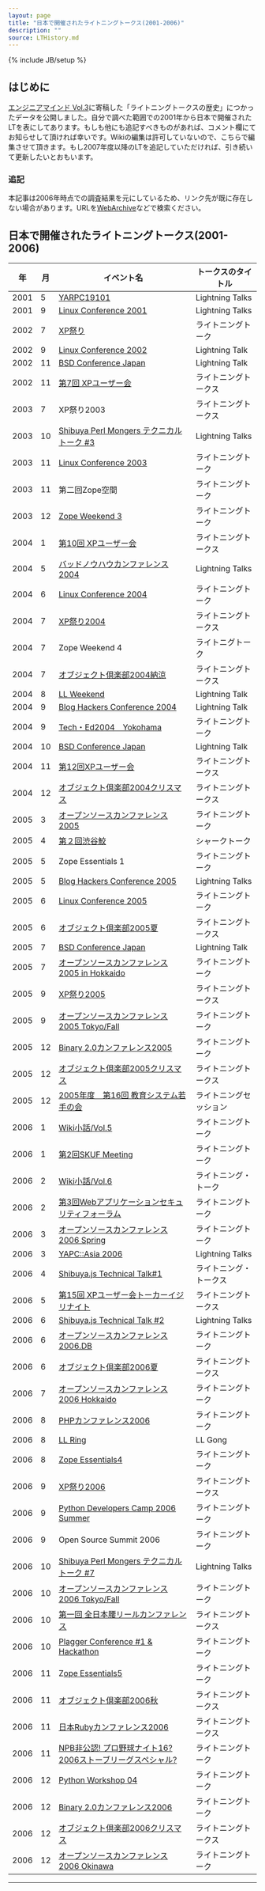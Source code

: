 ```yaml
---
layout: page
title: "日本で開催されたライトニングトークス(2001-2006)"
description: ""
source: LTHistory.md
---
```

{% include JB/setup %}

## はじめに

[エンジニアマインド
Vol.3](http://www.amazon.co.jp/gp/product/4774130478?ie=UTF8&tag=giantech-22&linkCode=as2&camp=247&creative=1211&creativeASIN=4774130478)に寄稿した「ライトニングトークスの歴史」につかったデータを公開しました。自分で調べた範囲での2001年から日本で開催されたLTを表にしてあります。もしも他にも追記すべきものがあれば、コメント欄にてお知らせして頂ければ幸いです。Wikiの編集は許可していないので、こちらで編集させて頂きます。もし2007年度以降のLTを追記していただければ、引き続いて更新したいとおもいます。

### 追記
本記事は2006年時点での調査結果を元にしているため、リンク先が既に存在しない場合があります。URLを[WebArchive](http://archive.org/web/)などで検索ください。

## 日本で開催されたライトニングトークス(2001-2006)

年 | 月 | イベント名 | トークスのタイトル 
-- | -- | -------- | ---------------
2001|5|[YARPC19101](http://www.jus.or.jp/events/yarpc19101/index.html)|Lightning Talks
2001|9|[Linux Conference 2001](http://lc.linux.or.jp/lc2001/lt_detail.html)|Lightning Talks
2002|7|[XP祭り](http://www.xpjug.org/event/20020708maturi/program.html)|ライトニングトーク
2002|9|[Linux Conference 2002](http://lc.linux.or.jp/lc2002/detail.html)|Lightning Talk
2002|11|[BSD Conference Japan](http://bsdcon.jp/2002/)|Lightning Talk
2002|11|[第7回 XPユーザー会](http://www.xpjug.org/event/20021122meeting/)|ライトニングトークス
2003|7|XP祭り2003|ライトニングトークス|
2003|10|[Shibuya Perl Mongers テクニカルトーク \#3](http://shibuya.pm.org/blosxom/techtalks/techtalks_200310.html)|Lightning Talks
2003|11|[Linux Conference 2003](http://lc.linux.or.jp/lc2003/01.html)|ライトニングトーク
2003|11|第二回Zope空間 |ライトニングトーク|
2003|12|[Zope Weekend 3](http://old.zope.jp/misc/zopeweekend3)|ライトニングトーク
2004|1|[第10回 XPユーザー会](http://www.xpjug.org/event/20040123meeting/)|ライトニングトークス
2004|5|[バッドノウハウカンファレンス 2004](http://shibuya.pm.org/blosxom/techtalks/bkcon.html)|Lightning Talks
2004|6|[Linux Conference 2004](http://lc.linux.or.jp/lc2004/lt.html)|ライトニングトーク
2004|7|[XP祭り2004](http://www.xpjug.org/event/20040726maturi)|ライトニングトークス
2004|7|Zope Weekend 4|ライトニグトーク
2004|7|[オブジェクト倶楽部2004納涼](http://www.objectclub.jp/event/2004summer/)|ライトニングトークス
2004|8|[LL Weekend](http://ll.jus.or.jp/lls2004/)| Lightning Talk
2004|9|[Blog Hackers Conference 2004](http://hacks.bloghackers.net/archives/2004/09/blog\_hacks\_blog.html)| Lightning Talk
2004|9|[Tech・Ed2004　Yokohama](http://www.event-registration.jp/events/te04/sp_ineta.htm)|ライトニングトーク
2004|10|[BSD Conference Japan](http://bsdcon.jp/2004/)|Lightning Talk
2004|11|[第12回XPユーザー会](http://www.xpjug.org/event/20041105meeting/)|ライトニングトークス
2004|12|[オブジェクト倶楽部2004クリスマス](http://www.objectclub.jp/event/2004christmas/)|ライトニングトークス
2005|3|[オープンソースカンファレンス2005](http://www.ospn.jp/osc2005/index.html)|ライトニングトーク
2005|4|[第２回渋谷鮫](https://www.azzurri.co.jp/ja/articles/shibuyazame02.jsp)|シャークトーク
2005|5|Zope Essentials 1|ライトニングトーク|
2005|5|[Blog Hackers Conference 2005](http://hacks.bloghackers.net/archives/2005/05/blog_hackers_co_1.html)|Lightning Talks
2005|6|[Linux Conference 2005](http://lc.linux.or.jp/lc2005/03.html)|ライトニングトーク
2005|6|[オブジェクト倶楽部2005夏](http://www.objectclub.jp/event/2005summer/)|ライトニングトークス
2005|7|[BSD Conference Japan](http://bsdcon.jp/)|Lightning Talk
2005|7|[オープンソースカンファレンス2005 in Hokkaido](http://www.ospn.jp/osc2005-do/index.html)|ライトニングトーク
2005|9|[XP祭り2005](http://www.xpjug.org/event/20050903matsuri/)|ライトニングトークス
2005|9|[オープンソースカンファレンス2005 Tokyo/Fall](http://www.ospn.jp/osc2005-fall/)|ライトニングトーク
2005|12|[Binary 2.0カンファレンス2005](http://0xcc.net/blog/archives/000078.html)|ライトニングトーク
2005|12|[オブジェクト倶楽部2005クリスマス](http://www.objectclub.jp/event/2005christmas/)|ライトニングトークス
2005|12|[2005年度　第16回 教育システム若手の会](http://www.murakami-lab.org/yw05/)|ライトニングセッション
2006|1|[Wiki小話/Vol.5](http://mixi.jp/view_event.pl?id=3819247&comm_id=29659)|ライトニングトーク
2006|1|[第2回SKUF Meeting](http://skuf.s-lines.net/hiki/?SKUF+Meeting#l8)|ライトニングトーク
2006|2|[Wiki小話/Vol.6](http://wikibana.socoda.net/wiki.cgi?Wiki%be%ae%cf%c3%2fVol%2e6)|ライトニング・トーク
2006|2|[第3回Webアプリケーションセキュリティフォーラム](http://www.wasf.net/conference0224.html)|ライトニングトーク
2006|3|[オープンソースカンファレンス2006 Spring](http://www.ospn.jp/osc2006/index.html)|ライトニングトーク
2006|3|[YAPC::Asia 2006](http://tokyo.yapcasia.org/blog/)|Lightning Talks
2006|4|[Shibuya.js Technical Talk\#1](http://shibuyajs.org/articles/2006/03/27/shibuya-js-technical-talk-1)|ライトニング・トークス
2006|5|[第15回 XPユーザー会トーカーイジリナイト](http://www.xpjug.org/event/20060519meeting/registration)|ライトニングトークス
2006|6|[Shibuya.js Technical Talk \#2](http://shibuyajs.org/articles/2006/06/15/technical-talk-2)|Lightning Talks
2006|6|[オープンソースカンファレンス2006.DB](http://www.ospn.jp/osc2006.db/)|ライトニングトーク
2006|6|[オブジェクト倶楽部2006夏](http://www.objectclub.jp/event/2006summer/)|ライトニングトークス
2006|7|[オープンソースカンファレンス2006 Hokkaido](http://www.ospn.jp/osc2006-do/)|ライトニングトーク
2006|8|[PHPカンファレンス2006](http://www.php.gr.jp/seminar/20060819/)|ライトニングトーク
2006|8|[LL Ring](http://ll.jus.or.jp/2006/)|LL Gong
2006|8|[Zope Essentials4](http://zope.jp/events/zopeessentials/4/eventinfo)|ライトニングトーク
2006|9|[XP祭り2006](Http://www.xpjug.org/event/20060902matsuri/regist)|ライトニングトークス
2006|9|[Python Developers Camp 2006 Summer](http://www.python.jp/Zope/workshop/devcamp2006s/lightningtalk_html)|ライトニングトーク
2006|9|Open Source Summit 2006|ライトニングトーク
2006|10|[Shibuya Perl Mongers テクニカルトーク \#7](http://shibuya.pm.org/blosxom/techtalks/200610.html)|Lightning Talks
2006|10|[オープンソースカンファレンス2006 Tokyo/Fall](http://www.ospn.jp/osc2006-fall/)|ライトニングトーク
2006|10|[第一回 全日本腰リールカンファレンス](http://giantech.jp/wiki/WaistreelConference)|ライトニングトークス
2006|10|[Plagger Conference \#1 & Hackathon](http://wiki.shibuya.pl/?PlaggerConference)|ライトニングトーク
2006|11|Z[ope Essentials5](http://zope.jp/events/zopeessentials/5/eventinfo)|ライトニングトーク
2006|11|[オブジェクト倶楽部2006秋](http://www.objectclub.jp/event/event2006autumn/)|ライトニングトークス
2006|11|[日本Rubyカンファレンス2006](http://jp.rubyist.net/RubyKaigi2006/program.html)|ライトニングトークス
2006|11|[NPB非公認! プロ野球ナイト16?2006ストーブリーグスペシャル?](http://www.baseball-night.org/wiki/index.php?%C2%E816%CC%EB)|ライトニングトーク
2006|12|[Python Workshop 04](http://www.python.jp/Zope/PyLog//1163371187/index_html)|ライトニングトーク
2006|12|[Binary 2.0カンファレンス2006](http://0xcc.net/blog/archives/000149.html)|ライトニングトーク
2006|12|[オブジェクト倶楽部2006クリスマス](http://www.objectclub.jp/event/2006christmas/)|ライトニングトークス
2006|12|[オープンソースカンファレンス2006 Okinawa](http://www.ospn.jp/osc2006-okinawa/)|ライトニングトーク

* * * * *
